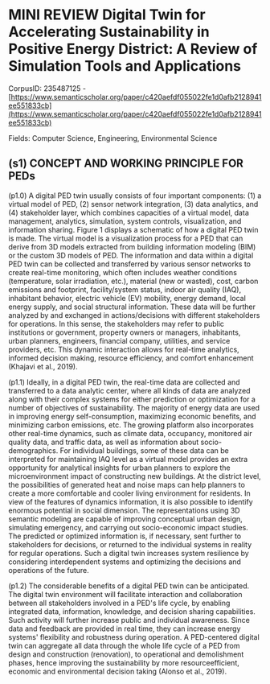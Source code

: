 # MINI REVIEW Digital Twin for Accelerating Sustainability in Positive Energy District: A Review of Simulation Tools and Applications

CorpusID: 235487125 - [https://www.semanticscholar.org/paper/c420aefdf055022fe1d0afb2128941ee551833cb](https://www.semanticscholar.org/paper/c420aefdf055022fe1d0afb2128941ee551833cb)

Fields: Computer Science, Engineering, Environmental Science

## (s1) CONCEPT AND WORKING PRINCIPLE FOR PEDs
(p1.0) A digital PED twin usually consists of four important components: (1) a virtual model of PED, (2) sensor network integration, (3) data analytics, and (4) stakeholder layer, which combines capacities of a virtual model, data management, analytics, simulation, system controls, visualization, and information sharing. Figure 1 displays a schematic of how a digital PED twin is made. The virtual model is a visualization process for a PED that can derive from 3D models extracted from building information modeling (BIM) or the custom 3D models of PED. The information and data within a digital PED twin can be collected and transferred by various sensor networks to create real-time monitoring, which often includes weather conditions (temperature, solar irradiation, etc.), material (new or wasted), cost, carbon emissions and footprint, facility/system status, indoor air quality (IAQ), inhabitant behavior, electric vehicle (EV) mobility, energy demand, local energy supply, and social structural information. These data will be further analyzed by and exchanged in actions/decisions with different stakeholders for operations. In this sense, the stakeholders may refer to public institutions or government, property owners or managers, inhabitants, urban planners, engineers, financial company, utilities, and service providers, etc. This dynamic interaction allows for real-time analytics, informed decision making, resource efficiency, and comfort enhancement (Khajavi et al., 2019).

(p1.1) Ideally, in a digital PED twin, the real-time data are collected and transferred to a data analytic center, where all kinds of data are analyzed along with their complex systems for either prediction or optimization for a number of objectives of sustainability. The majority of energy data are used in improving energy self-consumption, maximizing economic benefits, and minimizing carbon emissions, etc. The growing platform also incorporates other real-time dynamics, such as climate data, occupancy, monitored air quality data, and traffic data, as well as information about socio-demographics. For individual buildings, some of these data can be interpreted for maintaining IAQ level as a virtual model provides an extra opportunity for analytical insights for urban planners to explore the microenvironment impact of constructing new buildings. At the district level, the possibilities of generated heat and noise maps can help planners to create a more comfortable and cooler living environment for residents. In view of the features of dynamics information, it is also possible to identify enormous potential in social dimension. The representations using 3D semantic modeling are capable of improving conceptual urban design, simulating emergency, and carrying out socio-economic impact studies. The predicted or optimized information is, if necessary, sent further to stakeholders for decisions, or returned to the individual systems in reality for regular operations. Such a digital twin increases system resilience by considering interdependent systems and optimizing the decisions and operations of the future.

(p1.2) The considerable benefits of a digital PED twin can be anticipated. The digital twin environment will facilitate interaction and collaboration between all stakeholders involved in a PED's life cycle, by enabling integrated data, information, knowledge, and decision sharing capabilities. Such activity will further increase public and individual awareness. Since data and feedback are provided in real time, they can increase energy systems' flexibility and robustness during operation. A PED-centered digital twin can aggregate all data through the whole life cycle of a PED from design and construction (renovation), to operational and demolishment phases, hence improving the sustainability by more resourceefficient, economic and environmental decision taking (Alonso et al., 2019). 
